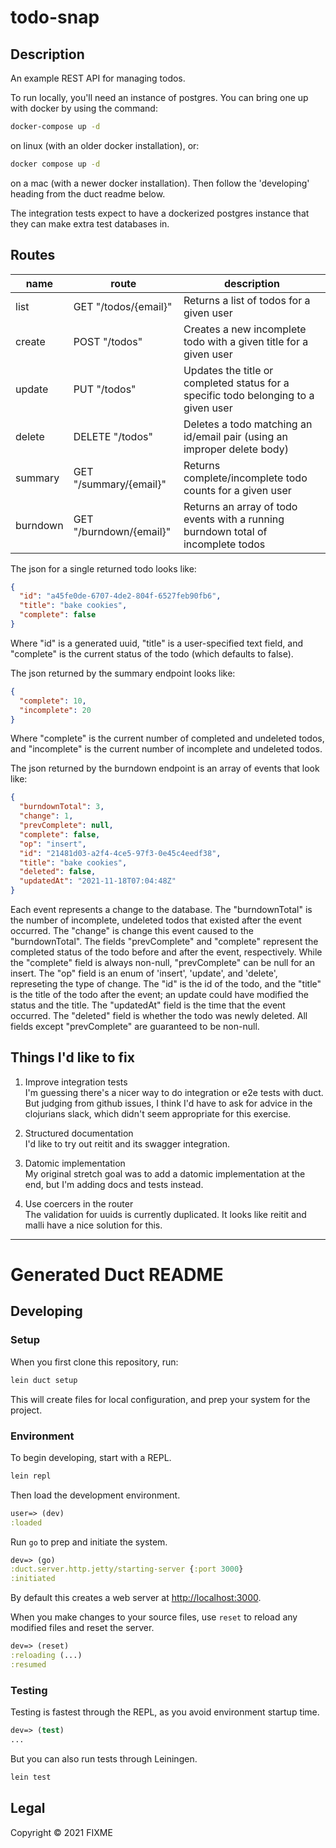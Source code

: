 # todo-snap

## Description

An example REST API for managing todos.

To run locally, you'll need an instance of postgres. You can bring one up with docker by using the command:

```sh
docker-compose up -d
```

on linux (with an older docker installation), or:

```sh
docker compose up -d
```

on a mac (with a newer docker installation). Then follow the 'developing' heading from the duct readme below.

The integration tests expect to have a dockerized postgres instance that they can make extra test databases in.

## Routes

| name     | route                   | description                                                                         |
| -------- | ----------------------- | ----------------------------------------------------------------------------------- |
| list     | GET "/todos/{email}"    | Returns a list of todos for a given user                                            |
| create   | POST "/todos"           | Creates a new incomplete todo with a given title for a given user                   |
| update   | PUT "/todos"            | Updates the title or completed status for a specific todo belonging to a given user |
| delete   | DELETE "/todos"         | Deletes a todo matching an id/email pair (using an improper delete body)            |
| summary  | GET "/summary/{email}"  | Returns complete/incomplete todo counts for a given user                            |
| burndown | GET "/burndown/{email}" | Returns an array of todo events with a running burndown total of incomplete todos   |

The json for a single returned todo looks like:

```json
{
  "id": "a45fe0de-6707-4de2-804f-6527feb90fb6",
  "title": "bake cookies",
  "complete": false
}
```

Where "id" is a generated uuid, "title" is a user-specified text field, and "complete" is the current status of the todo (which defaults to false).

The json returned by the summary endpoint looks like:

```json
{
  "complete": 10,
  "incomplete": 20
}
```

Where "complete" is the current number of completed and undeleted todos, and "incomplete" is the current number of incomplete and undeleted todos.

The json returned by the burndown endpoint is an array of events that look like:

```json
{
  "burndownTotal": 3,
  "change": 1,
  "prevComplete": null,
  "complete": false,
  "op": "insert",
  "id": "21481d03-a2f4-4ce5-97f3-0e45c4eedf38",
  "title": "bake cookies",
  "deleted": false,
  "updatedAt": "2021-11-18T07:04:48Z"
}
```

Each event represents a change to the database. The "burndownTotal" is the number of incomplete, undeleted todos that existed after the event occurred. The "change" is change this event caused to the "burndownTotal". The fields "prevComplete" and "complete" represent the completed status of the todo before and after the event, respectively. While the "complete" field is always non-null, "prevComplete" can be null for an insert. The "op" field is an enum of 'insert', 'update', and 'delete', represeting the type of change. The "id" is the id of the todo, and the "title" is the title of the todo after the event; an update could have modified the status and the title. The "updatedAt" field is the time that the event occurred. The "deleted" field is whether the todo was newly deleted. All fields except "prevComplete" are guaranteed to be non-null.

## Things I'd like to fix

1. Improve integration tests  
   I'm guessing there's a nicer way to do integration or e2e tests with duct. But judging from github issues, I think I'd have to ask for advice in the clojurians slack, which didn't seem appropriate for this exercise.

2. Structured documentation  
   I'd like to try out reitit and its swagger integration.

3. Datomic implementation  
   My original stretch goal was to add a datomic implementation at the end, but I'm adding docs and tests instead.

4. Use coercers in the router  
   The validation for uuids is currently duplicated. It looks like reitit and malli have a nice solution for this.

---

# Generated Duct README

## Developing

### Setup

When you first clone this repository, run:

```sh
lein duct setup
```

This will create files for local configuration, and prep your system
for the project.

### Environment

To begin developing, start with a REPL.

```sh
lein repl
```

Then load the development environment.

```clojure
user=> (dev)
:loaded
```

Run `go` to prep and initiate the system.

```clojure
dev=> (go)
:duct.server.http.jetty/starting-server {:port 3000}
:initiated
```

By default this creates a web server at <http://localhost:3000>.

When you make changes to your source files, use `reset` to reload any
modified files and reset the server.

```clojure
dev=> (reset)
:reloading (...)
:resumed
```

### Testing

Testing is fastest through the REPL, as you avoid environment startup
time.

```clojure
dev=> (test)
...
```

But you can also run tests through Leiningen.

```sh
lein test
```

## Legal

Copyright © 2021 FIXME
